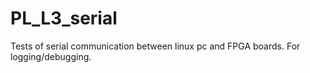 # PL_L3_serial
Tests of serial communication between linux pc and FPGA boards. For logging/debugging.
